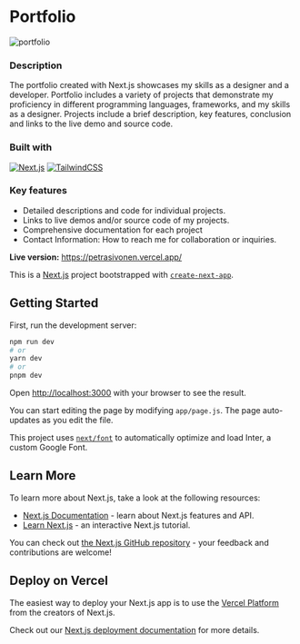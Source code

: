 # Portfolio

![portfolio](https://github.com/psivonen/portfolio/assets/44951778/b9fd5b43-944c-4a9a-b558-be5a899c98da)

### Description
The portfolio created with Next.js showcases my skills as a designer and a developer. Portfolio includes a variety of projects that demonstrate my proficiency in different programming languages, frameworks, and my skills as a designer. Projects include a brief description, key features, conclusion and links to the live demo and source code.

### Built with

[![Next.js]][Next-url]
[![TailwindCSS]][TailwindCSS-url]

### Key features

- Detailed descriptions and code for individual projects.
- Links to live demos and/or source code of my projects.
- Comprehensive documentation for each project
- Contact Information: How to reach me for collaboration or inquiries.

<b>Live version:</b> https://petrasivonen.vercel.app/

[Next.js]: https://img.shields.io/badge/next-logo?style=for-the-badge&logo=next.js&logoColor=ffffff&color=000000
[Next-url]: https://nextjs.org/
[TailwindCSS]: https://img.shields.io/badge/tailwind-logo?style=for-the-badge&logo=tailwindcss&logoColor=%230ea5e9&color=15223C
[TailwindCSS-url]: https://tailwindcss.com/

This is a [Next.js](https://nextjs.org/) project bootstrapped with [`create-next-app`](https://github.com/vercel/next.js/tree/canary/packages/create-next-app).

## Getting Started

First, run the development server:

```bash
npm run dev
# or
yarn dev
# or
pnpm dev
```

Open [http://localhost:3000](http://localhost:3000) with your browser to see the result.

You can start editing the page by modifying `app/page.js`. The page auto-updates as you edit the file.

This project uses [`next/font`](https://nextjs.org/docs/basic-features/font-optimization) to automatically optimize and load Inter, a custom Google Font.

## Learn More

To learn more about Next.js, take a look at the following resources:

- [Next.js Documentation](https://nextjs.org/docs) - learn about Next.js features and API.
- [Learn Next.js](https://nextjs.org/learn) - an interactive Next.js tutorial.

You can check out [the Next.js GitHub repository](https://github.com/vercel/next.js/) - your feedback and contributions are welcome!

## Deploy on Vercel

The easiest way to deploy your Next.js app is to use the [Vercel Platform](https://vercel.com/new?utm_medium=default-template&filter=next.js&utm_source=create-next-app&utm_campaign=create-next-app-readme) from the creators of Next.js.

Check out our [Next.js deployment documentation](https://nextjs.org/docs/deployment) for more details.
